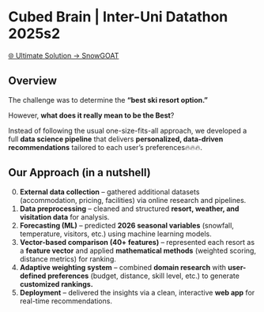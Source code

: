 # Cubed Brain | Inter-Uni Datathon 2025s2  
[🌐 Ultimate Solution → SnowGOAT](https://snowgoat.vercel.app/)

## Overview  
The challenge was to determine the **“best ski resort option.”**

However, **what does it really mean to be the Best**?

Instead of following the usual one-size-fits-all approach, we developed a full **data science pipeline** that delivers **personalized, data-driven recommendations** tailored to each user’s preferences🔥🔥🔥.

## Our Approach (in a nutshell)  
0. **External data collection** – gathered additional datasets (accommodation, pricing, facilities) via online research and pipelines.  
1. **Data preprocessing** – cleaned and structured **resort, weather, and visitation data** for analysis.  
2. **Forecasting (ML)** – predicted **2026 seasonal variables** (snowfall, temperature, visitors, etc.) using machine learning models.  
3. **Vector-based comparison (40+ features)** – represented each resort as a **feature vector** and applied **mathematical methods** (weighted scoring, distance metrics) for ranking.  
4. **Adaptive weighting system** – combined **domain research** with **user-defined preferences** (budget, distance, skill level, etc.) to generate **customized rankings.**  
5. **Deployment** – delivered the insights via a clean, interactive **web app** for real-time recommendations.  

